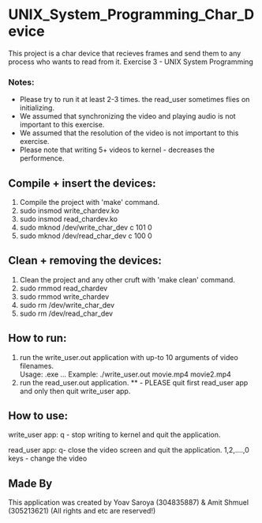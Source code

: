 # UNIX_System_Programming_Char_Device
This project is a char device that recieves frames and send them to any process who wants to read from it.
Exercise 3 - UNIX System Programming

### Notes:
- Please try to run it at least 2-3 times. the read_user sometimes flies on initializing.
- We assumed that synchronizing the video and playing audio is not important to this exercise.
- We assumed that the resolution of the video is not important to this exercise.
- Please note that writing 5+ videos to kernel - decreases the performence.
	
## Compile + insert the devices:
1. Compile the project with 'make' command.
2. sudo insmod write_chardev.ko
3. sudo insmod read_chardev.ko
4. sudo mknod /dev/write_char_dev c 101 0
5. sudo mknod /dev/read_char_dev c 100 0
	
## Clean + removing the devices:
1. Clean the project and any other cruft with 'make clean' command.
2. sudo rmmod read_chardev
3. sudo rmmod write_chardev
4. sudo rm /dev/write_char_dev
5. sudo rm /dev/read_char_dev
	
## How to run:
1. run the write_user.out application with up-to 10 arguments of video filenames.<br>
   Usage: .exe <video1> <video2>... <video10>
   Example: ./write_user.out movie.mp4 movie2.mp4
2. run the read_user.out application.
** - PLEASE quit first read_user app and only then quit write_user app.
	
## How to use:

write_user app:
	q - stop writing to kernel and quit the application.

read_user app:
	q- close the video screen and quit the application.
	1,2,....,0 keys - change the video

## Made By
This application was created by Yoav Saroya (304835887) & Amit Shmuel (305213621) (All rights and etc are reserved!)
